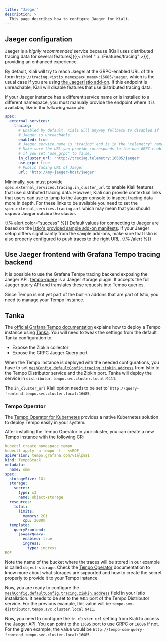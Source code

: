 ```yaml
---
title: "Jaeger"
description: >
  This page describes how to configure Jaeger for Kiali.
---
```



## Jaeger configuration

Jaeger is a _highly recommended_ service because [Kiali uses distributed
tracing data for several features]({{< relref "../../Features/tracing" >}}),
providing an enhanced experience.

By default, Kiali will try to reach Jaeger at the GRPC-enabled URL of the form
`http://tracing.<istio_namespace_name>:16685/jaeger`, which is the usual case
if you are using [the Jaeger Istio
add-on](https://istio.io/latest/docs/ops/integrations/jaeger/#option-1-quick-start).
If this endpoint is unreachable, Kiali will disable features that use
distributed tracing data.

If your Jaeger instance has a different service name or is installed to a
different namespace, you must manually provide the endpoint where it is
available, like in the following example:

```yaml
spec:
  external_services:
    tracing:
      # Enabled by default. Kiali will anyway fallback to disabled if
      # Jaeger is unreachable.
      enabled: true
      # Jaeger service name is "tracing" and is in the "telemetry" namespace.
      # Make sure the URL you provide corresponds to the non-GRPC enabled endpoint
      # if you set "use_grpc" to false.
      in_cluster_url: 'http://tracing.telemetry:16685/jaeger'
      use_grpc: true
      # Public facing URL of Jaeger
      url: 'http://my-jaeger-host/jaeger'
```

Minimally, you must provide `spec.external_services.tracing.in_cluster_url` to
enable Kiali features that use distributed tracing data. However, Kiali can
provide contextual links that users can use to jump to the Jaeger console to
inspect tracing data more in depth. For these links to be available you need to
set the `spec.external_services.tracing.url` which may mean that you should
expose Jaeger outside the cluster.

{{% alert color="success" %}}
Default values for connecting to Jaeger are based on the [Istio's provided
sample add-on manifests](https://github.com/istio/istio/tree/master/samples/addons).
If your Jaeger setup differs significantly from the sample add-ons, make sure
that Istio is also properly configured to push traces to the right URL.
{{% /alert %}}

## Use Jaeger frontend with Grafana Tempo tracing backend

It is possible to use the Grafana Tempo tracing backend exposing the Jaeger API.
[tempo-query](https://github.com/grafana/tempo/tree/main/cmd/tempo-query) is a
Jaeger storage plugin. It accepts the full Jaeger query API and translates these
requests into Tempo queries.

Since Tempo is not yet part of the built-in addons that are part of Istio, you
need to manage your Tempo instance.

## Tanka

The [official Grafana Tempo documentation](https://grafana.com/docs/tempo/latest/setup/tanka/)
explains how to deploy a Tempo instance using [Tanka](https://tanka.dev/). You
will need to tweak the settings from the default Tanka configuration to:
* Expose the Zipkin collector
* Expose the GRPC Jaeger Query port

When the Tempo instance is deployed with the needed configurations, you have to
set
[`meshConfig.defaultConfig.tracing.zipkin.address`](https://istio.io/latest/docs/reference/config/istio.mesh.v1alpha1/#ProxyConfig-tracing)
from Istio to the Tempo Distributor service and the Zipkin port. Tanka will deploy
the service in `distributor.tempo.svc.cluster.local:9411`.

The `in_cluster_url` Kiali option needs to be set to'
`http://query-frontend.tempo.svc.cluster.local:16685`.

### Tempo Operator

The [Tempo Operator for Kubernetes](https://github.com/grafana/tempo-operator)
provides a native Kubernetes solution to deploy Tempo easily in your system.

After installing the Tempo Operator in your cluster, you can create a new
Tempo instance with the following CR:

```yaml
kubectl create namespace tempo
kubectl apply -n tempo -f - <<EOF
apiVersion: tempo.grafana.com/v1alpha1
kind: TempoStack
metadata:
  name: smm
spec:
  storageSize: 1Gi
  storage:
    secret:
      type: s3
      name: object-storage
  resources:
    total:
      limits:
        memory: 2Gi
        cpu: 2000m
  template:
    queryFrontend:
      jaegerQuery:
        enabled: true
        ingress:
          type: ingress
EOF
```

Note the name of the bucket where the traces will be stored in our example is
called `object-storage`. Check the
[Tempo Operator](https://github.com/grafana/tempo-operator/blob/main/docs/tempostack/object_storage.md)
documentation to know more about what storages are supported and how to create
the secret properly to provide it to your Tempo instance.

Now, you are ready to configure the
[`meshConfig.defaultConfig.tracing.zipkin.address`](https://istio.io/latest/docs/reference/config/istio.mesh.v1alpha1/#ProxyConfig-tracing)
field in your Istio installation. It needs to be set to the `9411` port of the
Tempo Distributor service. For the previous example, this value will be
`tempo-smm-distributor.tempo.svc.cluster.local:9411`.

Now, you need to configure the `in_cluster_url` setting from Kiali to access
the Jaeger API. You can point to the `16685` port to use GRPC or `16686` if not.
For the given example, the value would be
`http://tempo-ssm-query-frontend.tempo.svc.cluster.local:16685`.
